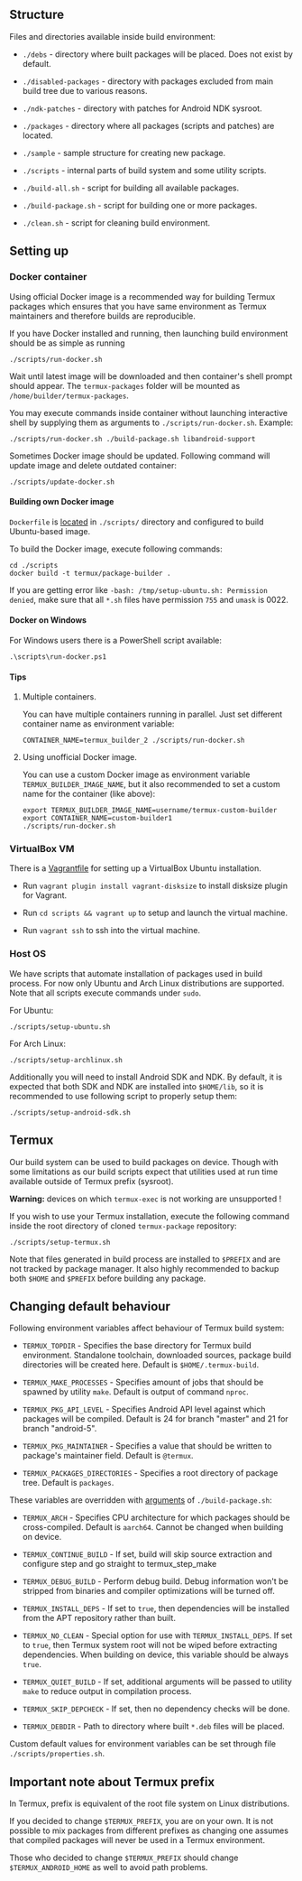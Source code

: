 ## Structure

Files and directories available inside build environment:

- `./debs` - directory where built packages will be placed. Does not exist by
  default.

- `./disabled-packages` - directory with packages excluded from main build tree
  due to various reasons.

- `./ndk-patches` - directory with patches for Android NDK sysroot.

- `./packages` - directory where all packages (scripts and patches) are
  located.

- `./sample` - sample structure for creating new package.

- `./scripts` - internal parts of build system and some utility scripts.

- `./build-all.sh` - script for building all available packages.

- `./build-package.sh` - script for building one or more packages.

- `./clean.sh` - script for cleaning build environment.

## Setting up

### Docker container

Using official Docker image is a recommended way for building Termux packages
which ensures that you have same environment as Termux maintainers and therefore
builds are reproducible.

If you have Docker installed and running, then launching build environment
should be as simple as running
```
./scripts/run-docker.sh
```
Wait until latest image will be downloaded and then container's shell prompt
should appear. The `termux-packages` folder will be mounted as `/home/builder/termux-packages`.

You may execute commands inside container without launching interactive shell
by supplying them as arguments to `./scripts/run-docker.sh`. Example:
```
./scripts/run-docker.sh ./build-package.sh libandroid-support
```

Sometimes Docker image should be updated. Following command will update image
and delete outdated container:
```
./scripts/update-docker.sh
```

#### Building own Docker image

`Dockerfile` is [located](https://github.com/termux/termux-packages/blob/master/scripts/Dockerfile)
in `./scripts/` directory and configured to build Ubuntu-based image.

To build the Docker image, execute following commands:
```
cd ./scripts
docker build -t termux/package-builder .
```

If you are getting error like `-bash: /tmp/setup-ubuntu.sh: Permission denied`,
make sure that all `*.sh` files have permission `755` and `umask` is 0022.

#### Docker on Windows

For Windows users there is a PowerShell script available:
```
.\scripts\run-docker.ps1
```

#### Tips

1. Multiple containers.

   You can have multiple containers running in parallel. Just set different
   container name as environment variable:
   ```
   CONTAINER_NAME=termux_builder_2 ./scripts/run-docker.sh
   ```

2. Using unofficial Docker image.

   You can use a custom Docker image as environment variable `TERMUX_BUILDER_IMAGE_NAME`,
   but it also recommended to set a custom name for the container (like above):
   ```
   export TERMUX_BUILDER_IMAGE_NAME=username/termux-custom-builder
   export CONTAINER_NAME=custom-builder1
   ./scripts/run-docker.sh
   ```

### VirtualBox VM

There is a [Vagrantfile](https://github.com/termux/termux-packages/blob/master/scripts/Vagrantfile)
for setting up a VirtualBox Ubuntu installation.

- Run `vagrant plugin install vagrant-disksize` to install disksize plugin for
  Vagrant.

- Run `cd scripts && vagrant up` to setup and launch the virtual machine.

- Run `vagrant ssh` to ssh into the virtual machine.

### Host OS

We have scripts that automate installation of packages used in build process.
For now only Ubuntu and Arch Linux distributions are supported. Note that all
scripts execute commands under `sudo`.

For Ubuntu:
```
./scripts/setup-ubuntu.sh
```

For Arch Linux:
```
./scripts/setup-archlinux.sh
```

Additionally you will need to install Android SDK and NDK. By default, it
is expected that both SDK and NDK are installed into `$HOME/lib`, so it is
recommended to use following script to properly setup them:
```
./scripts/setup-android-sdk.sh
```

## Termux

Our build system can be used to build packages on device. Though with some
limitations as our build scripts expect that utilities used at run time available
outside of Termux prefix (sysroot).

**Warning:** devices on which `termux-exec` is not working are unsupported !

If you wish to use your Termux installation, execute the following command inside
the root directory of cloned `termux-package` repository:
```
./scripts/setup-termux.sh
```

Note that files generated in build process are installed to `$PREFIX` and are
not tracked by package manager. It also highly recommended to backup both `$HOME`
and `$PREFIX` before building any package.

## Changing default behaviour

Following environment variables affect behaviour of Termux build system:

- `TERMUX_TOPDIR` - Specifies the base directory for Termux build environment.
  Standalone toolchain, downloaded sources, package build directories will be
  created here. Default is `$HOME/.termux-build`.

- `TERMUX_MAKE_PROCESSES` - Specifies amount of jobs that should be spawned by
  utility `make`. Default is output of command `nproc`.

- `TERMUX_PKG_API_LEVEL` - Specifies Android API level against which packages
  will be compiled. Default is 24 for branch "master" and 21 for branch "android-5".

- `TERMUX_PKG_MAINTAINER` - Specifies a value that should be written to package's
  maintainer field. Default is `@termux`.

- `TERMUX_PACKAGES_DIRECTORIES` - Specifies a root directory of package tree.
  Default is `packages`.

These variables are overridden with [arguments](./Building-packages#build-options)
of `./build-package.sh`:

- `TERMUX_ARCH` - Specifies CPU architecture for which packages should be
  cross-compiled. Default is `aarch64`. Cannot be changed when building on device.

- `TERMUX_CONTINUE_BUILD` - If set, build will skip source extraction and configure 
  step and go straight to termux_step_make

- `TERMUX_DEBUG_BUILD` - Perform debug build. Debug information won't be stripped from
  binaries and compiler optimizations will be turned off.

- `TERMUX_INSTALL_DEPS` - If set to `true`, then dependencies will be installed
  from the APT repository rather than built.

- `TERMUX_NO_CLEAN` - Special option for use with `TERMUX_INSTALL_DEPS`. If set
  to `true`, then Termux system root will not be wiped before extracting
  dependencies. When building on device, this variable should be always `true`.

- `TERMUX_QUIET_BUILD` - If set, additional arguments will be passed to utility
  `make` to reduce output in compilation process.

- `TERMUX_SKIP_DEPCHECK` - If set, then no dependency checks will be done.

- `TERMUX_DEBDIR` - Path to directory where built `*.deb` files will be placed.

Custom default values for environment variables can be set through file
`./scripts/properties.sh`.

## Important note about Termux prefix

In Termux, prefix is equivalent of the root file system on Linux distributions.

If you decided to change `$TERMUX_PREFIX`, you are on your own. It is not
possible to mix packages from different prefixes as changing one assumes that
compiled packages will never be used in a Termux environment.

Those who decided to change `$TERMUX_PREFIX` should change `$TERMUX_ANDROID_HOME`
as well to avoid path problems.
